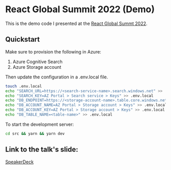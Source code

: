 # React Global Summit 2022 (Demo)
This is the demo code I presented at the [React Global Summt 2022](https://events.geekle.us/react2/).

## Quickstart

Make sure to provision the following in Azure:
1. Azure Cognitive Search
2. Azure Storage account

Then update the configuration in a .env.local file.

```sh
touch .env.local
echo "SEARCH_URL=https://<search-service-name>.search.windows.net" >> .env.local
echo "SEARCH_KEY=AZ Portal > Search service > Keys" >> .env.local
echo "DB_ENDPOINT=https://<storage-account-name>.table.core.windows.net" >> .env.local
echo "DB_ACCOUNT_NAME=AZ Portal > Storage account > Keys" >> .env.local
echo "DB_ACCOUNT_KEY=AZ Portal > Storage account > Keys" >> .env.local
echo "DB_TABLE_NAME=<table-name>" >> .env.local
```

To start the development server:

```sh
cd src && yarn && yarn dev
```

## Link to the talk's slide:

[SpeakerDeck]()